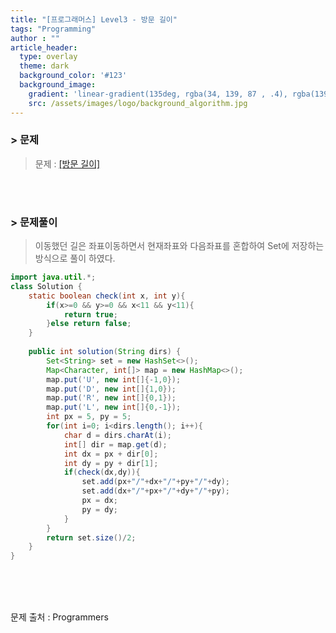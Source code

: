 ```yaml
---
title: "[프로그래머스] Level3 - 방문 길이"
tags: "Programming"
author : ""
article_header:
  type: overlay
  theme: dark
  background_color: '#123'
  background_image:
    gradient: 'linear-gradient(135deg, rgba(34, 139, 87 , .4), rgba(139, 34, 139, .4))'
    src: /assets/images/logo/background_algorithm.jpg
---
```


### > 문제

> 문제 : [[방문 길이]](https://programmers.co.kr/learn/courses/30/lessons/49994)

<br>

<br>

### > 문제풀이

>  이동했던 길은 좌표이동하면서 현재좌표와 다음좌표를 혼합하여 Set에 저장하는 방식으로 풀이 하였다.

```java
import java.util.*;
class Solution {
    static boolean check(int x, int y){
        if(x>=0 && y>=0 && x<11 && y<11){
            return true;
        }else return false;
    }
    
    public int solution(String dirs) {
        Set<String> set = new HashSet<>();
        Map<Character, int[]> map = new HashMap<>();
        map.put('U', new int[]{-1,0});
        map.put('D', new int[]{1,0});
        map.put('R', new int[]{0,1});
        map.put('L', new int[]{0,-1});
        int px = 5, py = 5;
        for(int i=0; i<dirs.length(); i++){
            char d = dirs.charAt(i);
            int[] dir = map.get(d);
            int dx = px + dir[0];
            int dy = py + dir[1];
            if(check(dx,dy)){
                set.add(px+"/"+dx+"/"+py+"/"+dy);
                set.add(dx+"/"+px+"/"+dy+"/"+py);
                px = dx;
                py = dy;
            }
        }
        return set.size()/2;
    }
}
```



<br/>

<br/>

<br/>

문제 출처 : Programmers

<br/>

<br/>

<br/>